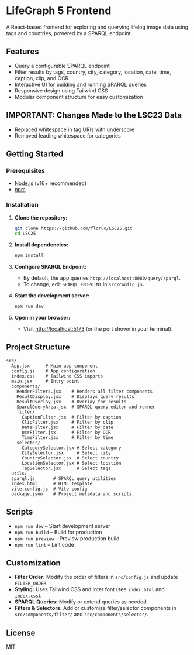 # LifeGraph 5 Frontend

A React-based frontend for exploring and querying lifelog image data using tags and countries, powered by a SPARQL endpoint.

## Features

- Query a configurable SPARQL endpoint
- Filter results by tags, country, city, category, location, date, time, caption, clip, and OCR
- Interactive UI for building and running SPARQL queries
- Responsive design using Tailwind CSS
- Modular component structure for easy customization

## IMPORTANT: Changes Made to the LSC23 Data

- Replaced whitespace in tag URIs with underscore
- Removed leading whitespace for categories

## Getting Started

### Prerequisites

- [Node.js](https://nodejs.org/) (v16+ recommended)
- [npm](https://www.npmjs.com/)

### Installation

1. **Clone the repository:**
   ```bash
   git clone https://github.com/floruo/LSC25.git
   cd LSC25
   ```

2. **Install dependencies:**
   ```bash
   npm install
   ```

3. **Configure SPARQL Endpoint:**
   - By default, the app queries `http://localhost:8080/query/sparql`.
   - To change, edit `SPARQL_ENDPOINT` in `src/config.js`.

4. **Start the development server:**
   ```bash
   npm run dev
   ```

5. **Open in your browser:**
   - Visit [http://localhost:5173](http://localhost:5173) (or the port shown in your terminal).

## Project Structure

```
src/
  App.jsx      # Main app component
  config.js    # App configuration
  index.css    # Tailwind CSS imports
  main.jsx     # Entry point
  components/
    RenderFilters.jsx    # Renders all filter components
    ResultDisplay.jsx    # Displays query results
    ResultOverlay.jsx    # Overlay for results
    SparqlQueryArea.jsx  # SPARQL query editor and runner
    filter/
      CaptionFilter.jsx  # Filter by caption
      ClipFilter.jsx     # Filter by clip
      DateFilter.jsx     # Filter by date
      OcrFilter.jsx      # Filter by OCR
      TimeFilter.jsx     # Filter by time
    selector/
      CategorySelector.jsx # Select category
      CitySelector.jsx     # Select city
      CountrySelector.jsx  # Select country
      LocationSelector.jsx # Select location
      TagSelector.jsx      # Select tags
  utils/
  sparql.js       # SPARQL query utilities
  index.html      # HTML template
  vite.config.js  # Vite config
  package.json    # Project metadata and scripts
```

## Scripts

- `npm run dev` – Start development server
- `npm run build` – Build for production
- `npm run preview` – Preview production build
- `npm run lint` – Lint code

## Customization

- **Filter Order:** Modify the order of filters in `src/config.js` and update `FILTER_ORDER`.
- **Styling:** Uses Tailwind CSS and Inter font (see `index.html` and `index.css`).
- **SPARQL Queries:** Modify or extend queries as needed.
- **Filters & Selectors:** Add or customize filter/selector components in `src/components/filter/` and `src/components/selector/`.

## License

MIT
